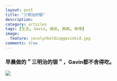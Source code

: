 ```yaml
---
layout: post
title: "三明治的银"
description: 
category: articles
tags: [生活, Gavin, 做饭, 画画, 微博]
image:
  feature: jocelynholdinggavinkid.jpg
comments: true
---
```


### 早晨做的＂三明治的银＂，Gavin都不舍得吃。 ###

![](http://i.imgur.com/upab9pu.jpg)
